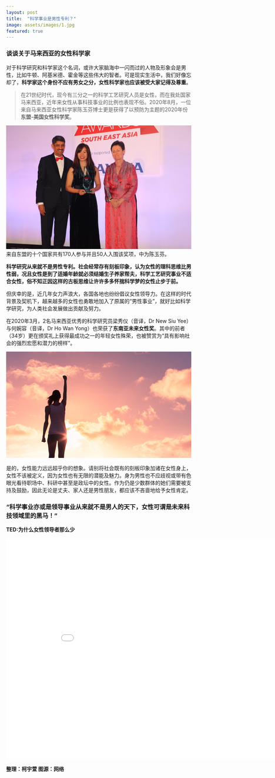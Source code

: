 ```yaml
---
layout: post
title:  "科学事业是男性专利？"
image: assets/images/1.jpg
featured: true
---
```


### 谈谈关于马来西亚的女性科学家

对于科学研究和科学家这个名词，或许大家脑海中一闪而过的人物及形象会是男性，比如牛顿、阿基米德、霍金等这些伟大的智者。可是现实生活中，我们好像忘却了，**科学家这个身份不应有男女之分，女性科学家也应该被受大家记得及尊重**。

>在21世纪时代，现今有三分之一的科学工艺研究人员是女性，而在我处国家马来西亚，近年来女性从事科技事业的比例也表现不俗。2020年8月，一位来自马来西亚女性科学家陈玉芬博士更是获得了以预防为主题的2020年份**东盟-美国女性科学奖**。


![002](../assets/images/2.jpg)
来自东盟的十个国家共有170人参与并且50人入围该奖项，中为陈玉芬。


**科学研究从来就不是男性专利。社会经常存有刻板印象，认为女性的理科思维比男性弱，况且女性是到了适婚年龄就必须结婚生子养家帮夫，科学工艺研究事业不适合女性，俗不知正因这样的古板思维让许许多多怀揣科学梦的女性止步于前。**

但庆幸的是，近几年女力声浪大，各国各地也纷纷倡议女性领导力。在这样的时代背景及契机下，越来越多的女性也勇敢地加入了原属的“男性事业”，就好比如科学学研究，为人类社会发展做出贡献及努力。

在2020年3月，2名马来西亚优秀的科学研究员梁秀仪（音译，Dr New Siu Yee）与何婉容（音译，Dr Ho Wan Yong）也荣获了**东南亚未来女性奖**。其中的前者（34岁）更在颁奖礼上获得最成功之一的年轻女性殊荣，也被赞赏为“具有影响社会的强烈宏愿和潜力的榜样”。


![003](../assets/images/3.jpg)


是的，女性能力远远超乎你的想象。请别将社会既有的刻板印象加诸在女性身上，女性不该被定义，因为女性也有无限的潜能及魅力。身为男性也不应歧视或带有色眼光看待职场中、科研中甚至是政坛中的女性。作为仍是少数群体的她们需要被支持及鼓励，因此无论是丈夫、家人还是男性朋友，都应该不吝啬地给予女性肯定。

### “科学事业亦或是领导事业从来就不是男人的天下，女性可谓是未来科技领域里的黑马！”

**TED:为什么女性领导者那么少**
<iframe width="900" height="600" src="//player.bilibili.com/player.html?aid=21946204&bvid=BV1rW411K7Le&cid=36248978&page=1" scrolling="no" border="0" frameborder="no" framespacing="0" allowfullscreen="true"> </iframe>



**整理：柯宇萱
图源：网络**
